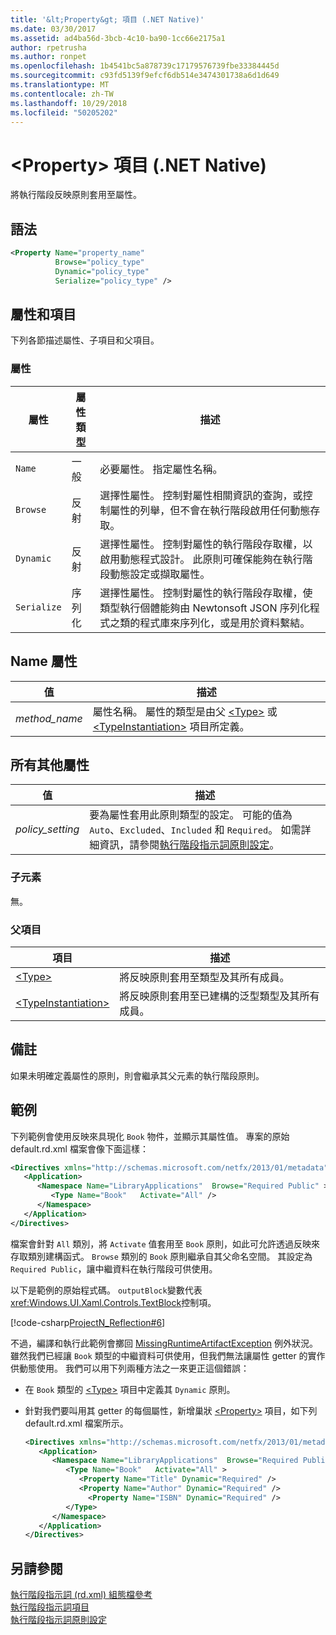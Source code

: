 ```yaml
---
title: '&lt;Property&gt; 項目 (.NET Native)'
ms.date: 03/30/2017
ms.assetid: ad4ba56d-3bcb-4c10-ba90-1cc66e2175a1
author: rpetrusha
ms.author: ronpet
ms.openlocfilehash: 1b4541bc5a878739c17179576739fbe33384445d
ms.sourcegitcommit: c93fd5139f9efcf6db514e3474301738a6d1d649
ms.translationtype: MT
ms.contentlocale: zh-TW
ms.lasthandoff: 10/29/2018
ms.locfileid: "50205202"
---
```

# <a name="ltpropertygt-element-net-native"></a>&lt;Property&gt; 項目 (.NET Native)
將執行階段反映原則套用至屬性。  
  
## <a name="syntax"></a>語法  
  
```xml  
<Property Name="property_name"  
          Browse="policy_type"  
          Dynamic="policy_type"  
          Serialize="policy_type" />  
```  
  
## <a name="attributes-and-elements"></a>屬性和項目  
 下列各節描述屬性、子項目和父項目。  
  
### <a name="attributes"></a>屬性  
  
|屬性|屬性類型|描述|  
|---------------|--------------------|-----------------|  
|`Name`|一般|必要屬性。 指定屬性名稱。|  
|`Browse`|反射|選擇性屬性。 控制對屬性相關資訊的查詢，或控制屬性的列舉，但不會在執行階段啟用任何動態存取。|  
|`Dynamic`|反射|選擇性屬性。 控制對屬性的執行階段存取權，以啟用動態程式設計。 此原則可確保能夠在執行階段動態設定或擷取屬性。|  
|`Serialize`|序列化|選擇性屬性。 控制對屬性的執行階段存取權，使類型執行個體能夠由 Newtonsoft JSON 序列化程式之類的程式庫來序列化，或是用於資料繫結。|  
  
## <a name="name-attribute"></a>Name 屬性  
  
|值|描述|  
|-----------|-----------------|  
|*method_name*|屬性名稱。 屬性的類型是由父 [\<Type>](../../../docs/framework/net-native/type-element-net-native.md) 或 [\<TypeInstantiation>](../../../docs/framework/net-native/typeinstantiation-element-net-native.md) 項目所定義。|  
  
## <a name="all-other-attributes"></a>所有其他屬性  
  
|值|描述|  
|-----------|-----------------|  
|*policy_setting*|要為屬性套用此原則類型的設定。 可能的值為 `Auto`、`Excluded`、`Included` 和 `Required`。 如需詳細資訊，請參閱[執行階段指示詞原則設定](../../../docs/framework/net-native/runtime-directive-policy-settings.md)。|  
  
### <a name="child-elements"></a>子元素  
 無。  
  
### <a name="parent-elements"></a>父項目  
  
|項目|描述|  
|-------------|-----------------|  
|[\<Type>](../../../docs/framework/net-native/type-element-net-native.md)|將反映原則套用至類型及其所有成員。|  
|[\<TypeInstantiation>](../../../docs/framework/net-native/typeinstantiation-element-net-native.md)|將反映原則套用至已建構的泛型類型及其所有成員。|  
  
## <a name="remarks"></a>備註  
 如果未明確定義屬性的原則，則會繼承其父元素的執行階段原則。  
  
## <a name="example"></a>範例  
 下列範例會使用反映來具現化 `Book` 物件，並顯示其屬性值。 專案的原始 default.rd.xml 檔案會像下面這樣：  
  
```xml  
<Directives xmlns="http://schemas.microsoft.com/netfx/2013/01/metadata">  
   <Application>  
      <Namespace Name="LibraryApplications"  Browse="Required Public" >  
         <Type Name="Book"   Activate="All" />  
      </Namespace>  
   </Application>  
</Directives>  
```  
  
 檔案會針對 `All` 類別，將 `Activate` 值套用至 `Book` 原則，如此可允許透過反映來存取類別建構函式。 `Browse` 類別的 `Book` 原則繼承自其父命名空間。 其設定為 `Required Public`，讓中繼資料在執行階段可供使用。  
  
 以下是範例的原始程式碼。 `outputBlock`變數代表<xref:Windows.UI.Xaml.Controls.TextBlock>控制項。  
  
 [!code-csharp[ProjectN_Reflection#6](../../../samples/snippets/csharp/VS_Snippets_CLR/projectn_reflection/cs/property1.cs#6)]  
  
 不過，編譯和執行此範例會擲回 [MissingRuntimeArtifactException](../../../docs/framework/net-native/missingruntimeartifactexception-class-net-native.md) 例外狀況。 雖然我們已經讓 `Book` 類型的中繼資料可供使用，但我們無法讓屬性 getter 的實作供動態使用。 我們可以用下列兩種方法之一來更正這個錯誤：  
  
-   在 `Book` 類型的 [\<Type>](../../../docs/framework/net-native/type-element-net-native.md) 項目中定義其 `Dynamic` 原則。  
  
-   針對我們要叫用其 getter 的每個屬性，新增巢狀 [\<Property>](../../../docs/framework/net-native/property-element-net-native.md) 項目，如下列 default.rd.xml 檔案所示。  
  
    ```xml  
    <Directives xmlns="http://schemas.microsoft.com/netfx/2013/01/metadata">  
       <Application>  
          <Namespace Name="LibraryApplications"  Browse="Required Public" >  
             <Type Name="Book"   Activate="All" >  
                <Property Name="Title" Dynamic="Required" />  
                <Property Name="Author" Dynamic="Required" />  
                  <Property Name="ISBN" Dynamic="Required" />  
             </Type>  
          </Namespace>  
       </Application>  
    </Directives>  
    ```  
  
## <a name="see-also"></a>另請參閱  
 [執行階段指示詞 (rd.xml) 組態檔參考](../../../docs/framework/net-native/runtime-directives-rd-xml-configuration-file-reference.md)  
 [執行階段指示詞項目](../../../docs/framework/net-native/runtime-directive-elements.md)  
 [執行階段指示詞原則設定](../../../docs/framework/net-native/runtime-directive-policy-settings.md)
